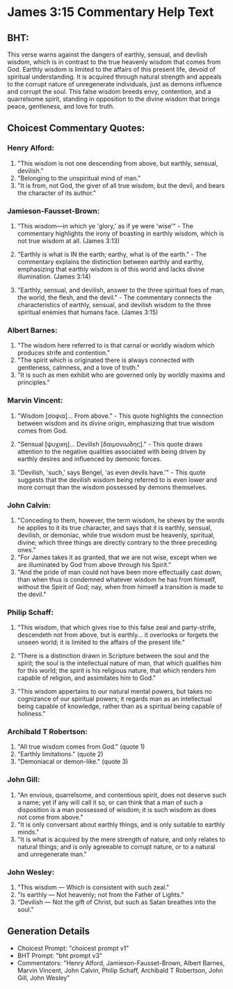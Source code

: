 # James 3:15 Commentary Help Text

## BHT:
This verse warns against the dangers of earthly, sensual, and devilish wisdom, which is in contrast to the true heavenly wisdom that comes from God. Earthly wisdom is limited to the affairs of this present life, devoid of spiritual understanding. It is acquired through natural strength and appeals to the corrupt nature of unregenerate individuals, just as demons influence and corrupt the soul. This false wisdom breeds envy, contention, and a quarrelsome spirit, standing in opposition to the divine wisdom that brings peace, gentleness, and love for truth.

## Choicest Commentary Quotes:
### Henry Alford:
1. "This wisdom is not one descending from above, but earthly, sensual, devilish." 
2. "Belonging to the unspiritual mind of man." 
3. "It is from, not God, the giver of all true wisdom, but the devil, and bears the character of its author."

### Jamieson-Fausset-Brown:
1. "This wisdom—in which ye 'glory,' as if ye were 'wise'" - The commentary highlights the irony of boasting in earthly wisdom, which is not true wisdom at all. (James 3:13)

2. "Earthly is what is IN the earth; earthy, what is of the earth." - The commentary explains the distinction between earthly and earthy, emphasizing that earthly wisdom is of this world and lacks divine illumination. (James 3:14)

3. "Earthly, sensual, and devilish, answer to the three spiritual foes of man, the world, the flesh, and the devil." - The commentary connects the characteristics of earthly, sensual, and devilish wisdom to the three spiritual enemies that humans face. (James 3:15)

### Albert Barnes:
1. "The wisdom here referred to is that carnal or worldly wisdom which produces strife and contention."
2. "The spirit which is originated there is always connected with gentleness, calmness, and a love of truth."
3. "It is such as men exhibit who are governed only by worldly maxims and principles."

### Marvin Vincent:
1. "Wisdom [σοφια]... From above." - This quote highlights the connection between wisdom and its divine origin, emphasizing that true wisdom comes from God.

2. "Sensual [ψυχικη]... Devilish [δαιμονιωδης]." - This quote draws attention to the negative qualities associated with being driven by earthly desires and influenced by demonic forces.

3. "Devilish, 'such,' says Bengel, 'as even devils have.'" - This quote suggests that the devilish wisdom being referred to is even lower and more corrupt than the wisdom possessed by demons themselves.

### John Calvin:
1. "Conceding to them, however, the term wisdom, he shews by the words he applies to it its true character, and says that it is earthly, sensual, devilish, or demoniac, while true wisdom must be heavenly, spiritual, divine; which three things are directly contrary to the three preceding ones."
2. "For James takes it as granted, that we are not wise, except when we are illuminated by God from above through his Spirit."
3. "And the pride of man could not have been more effectually cast down, than when thus is condemned whatever wisdom he has from himself, without the Spirit of God; nay, when from himself a transition is made to the devil."

### Philip Schaff:
1. "This wisdom, that which gives rise to this false zeal and party-strife, descendeth not from above, but is earthly... it overlooks or forgets the unseen world; it is limited to the affairs of the present life." 

2. "There is a distinction drawn in Scripture between the soul and the spirit; the soul is the intellectual nature of man, that which qualifies him for this world; the spirit is his religious nature, that which renders him capable of religion, and assimilates him to God."

3. "This wisdom appertains to our natural mental powers, but takes no cognizance of our spiritual powers; it regards man as an intellectual being capable of knowledge, rather than as a spiritual being capable of holiness."

### Archibald T Robertson:
1. "All true wisdom comes from God." (quote 1)
2. "Earthly limitations." (quote 2)
3. "Demoniacal or demon-like." (quote 3)

### John Gill:
1. "An envious, quarrelsome, and contentious spirit, does not deserve such a name; yet if any will call it so, or can think that a man of such a disposition is a man possessed of wisdom; it is such wisdom as does not come from above."
2. "It is only conversant about earthly things, and is only suitable to earthly minds."
3. "It is what is acquired by the mere strength of nature, and only relates to natural things; and is only agreeable to corrupt nature, or to a natural and unregenerate man."

### John Wesley:
1. "This wisdom — Which is consistent with such zeal."
2. "Is earthly — Not heavenly; not from the Father of Lights."
3. "Devilish — Not the gift of Christ, but such as Satan breathes into the soul."


## Generation Details
- Choicest Prompt: "choicest prompt v1"
- BHT Prompt: "bht prompt v3"
- Commentators: "Henry Alford, Jamieson-Fausset-Brown, Albert Barnes, Marvin Vincent, John Calvin, Philip Schaff, Archibald T Robertson, John Gill, John Wesley"

